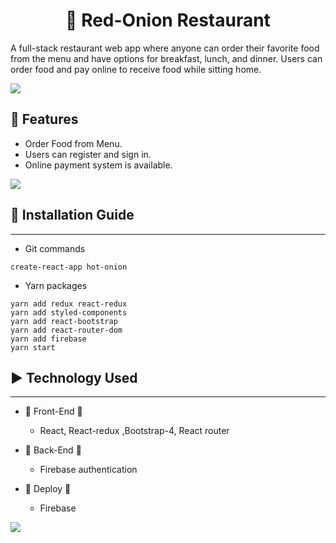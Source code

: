 <div align="center">

# :hamburger: **Red-Onion Restaurant**

</div>

<p>A full-stack restaurant web app where anyone can order their favorite food from the menu and have options for breakfast, lunch, and dinner. Users can order food and pay online to receive food while sitting home.</p>

![](https://i.ibb.co/djj4sbb/user-profile.png)

## :rocket: **Features**

- Order Food from Menu.
- Users can register and sign in.
- Online payment system is available.

![](https://i.ibb.co/8jzBCC6/cart-page.png)

## :wrench: **Installation Guide**
---
- Git commands
```
create-react-app hot-onion
```
- Yarn packages

```
yarn add redux react-redux
yarn add styled-components
yarn add react-bootstrap
yarn add react-router-dom
yarn add firebase
yarn start
```

## :arrow_forward: Technology Used
---
- :stars: Front-End :stars:

    - React, React-redux ,Bootstrap-4, React router
- :stars: Back-End :stars:
    
    - Firebase authentication
- :repeat: Deploy :repeat:

    - Firebase

![](https://i.ibb.co/zXV5Rt4/food-description.png)





